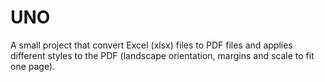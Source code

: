 # UNO
A small project that convert Excel (xlsx) files to PDF files and applies different styles to the PDF (landscape orientation, margins and scale to fit one page). 
